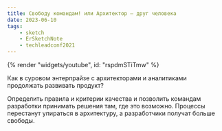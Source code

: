 ```yaml
---
title: Свободу командам! или Архитектор — друг человека
date: 2023-06-10
tags:
    - sketch
    - ErSketchNote
    - techleadconf2021
---
```


{% render "widgets/youtube",  id: "rspdmSTiTmw" %}

Как в суровом энтерпрайзе с архитекторами и аналитиками продолжать развивать продукт?

Определить правила и критерии качества и позволить командам разработки принимать решения там, где это возможно. Процессы перестанут упираться в архитектуру, а разработчики получат больше свободы.
